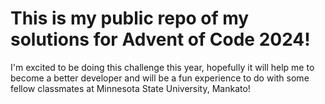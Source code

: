 # This is my public repo of my solutions for Advent of Code 2024!

I'm excited to be doing this challenge this year, hopefully it will help me to become a better developer and will be a fun experience to do with some fellow classmates at Minnesota State University, Mankato!

